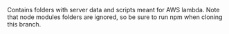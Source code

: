 Contains folders with server data and scripts meant for AWS lambda.
Note that node modules folders are ignored, so be sure to run npm when cloning this branch.
